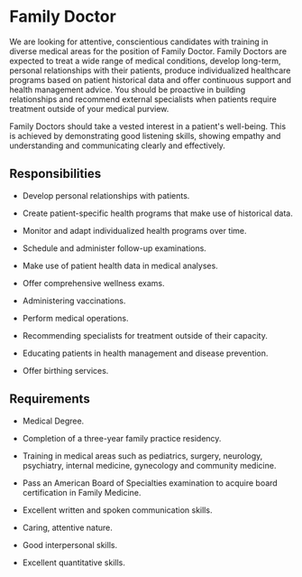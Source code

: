 # Family Doctor

We are looking for attentive, conscientious candidates with training in diverse medical areas for the position of Family Doctor. Family Doctors are expected to treat a wide range of medical conditions, develop long-term, personal relationships with their patients, produce individualized healthcare programs based on patient historical data and offer continuous support and health management advice. You should be proactive in building relationships and recommend external specialists when patients require treatment outside of your medical purview.

Family Doctors should take a vested interest in a patient's well-being. This is achieved by demonstrating good listening skills, showing empathy and understanding and communicating clearly and effectively.

## Responsibilities

* Develop personal relationships with patients.

* Create patient-specific health programs that make use of historical data.

* Monitor and adapt individualized health programs over time.

* Schedule and administer follow-up examinations.

* Make use of patient health data in medical analyses.

* Offer comprehensive wellness exams.

* Administering vaccinations.

* Perform medical operations.

* Recommending specialists for treatment outside of their capacity.

* Educating patients in health management and disease prevention.

* Offer birthing services.

## Requirements

* Medical Degree.

* Completion of a three-year family practice residency.

* Training in medical areas such as pediatrics, surgery, neurology, psychiatry, internal medicine, gynecology and community medicine.

* Pass an American Board of Specialties examination to acquire board certification in Family Medicine.

* Excellent written and spoken communication skills.

* Caring, attentive nature.

* Good interpersonal skills.

* Excellent quantitative skills.

